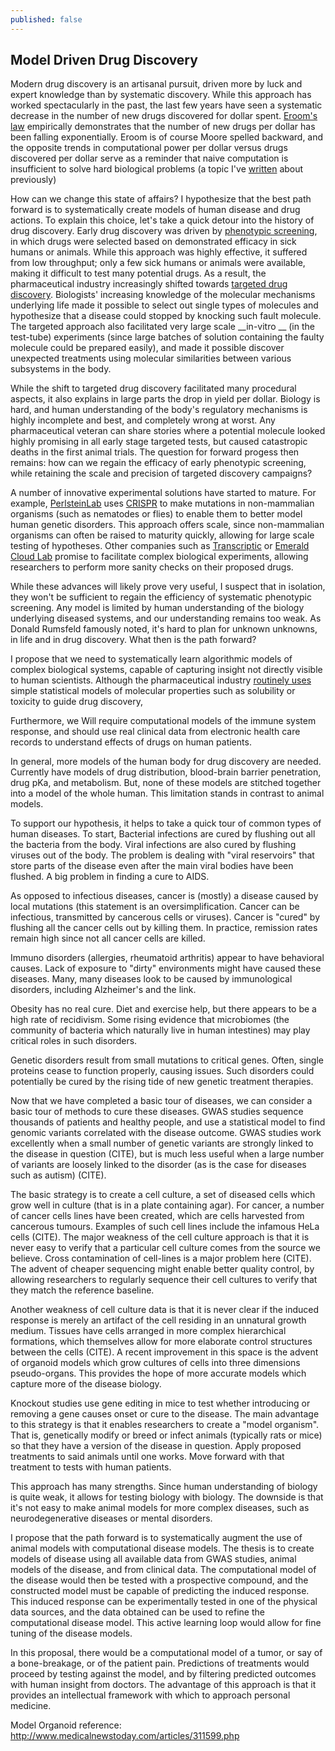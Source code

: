 ```yaml
---
published: false
---
```


## Model Driven Drug Discovery

Modern drug discovery is an artisanal pursuit, driven more by luck and
expert knowledge than by systematic discovery. While this approach has
worked spectacularly in the past, the last few years have seen a systematic
decrease in the number of new drugs discovered for dollar spent. [Eroom's
law](http://blogs.sciencemag.org/pipeline/archives/2012/03/08/erooms_law)
empirically demonstrates that the number of new drugs per dollar has been
falling exponentially. Eroom is of course Moore spelled backward, and the
opposite trends in computational power per dollar versus drugs discovered
per dollar serve as a reminder that naive computation is insufficient to
solve hard biological problems (a topic I've
[written](http://rbharath.github.io/the-ferocious-complexity-of-the-cell/)
about previously)

How can we change this state of affairs? I hypothesize that the best path
forward is to systematically create models of human disease and drug
actions. To explain this choice, let's take a quick detour into the history
of drug discovery. Early drug discovery was driven by [phenotypic
screening](https://en.wikipedia.org/wiki/Phenotypic_screening), in which
drugs were selected based on demonstrated efficacy in sick humans or
animals. While this approach was highly effective, it suffered from low
throughput; only a few sick humans or animals were available, making it
difficult to test many potential drugs. As a result, the pharmaceutical
industry increasingly shifted towards [targeted drug
discovery](https://en.wikipedia.org/wiki/Drug_discovery). Biologists'
increasing knowledge of the molecular mechanisms underlying life made it
possible to select out single types of molecules and hypothesize that a
disease could stopped by knocking such fault molecule. The targeted
approach also facilitated very large scale __in-vitro __ (in the test-tube)
experiments (since large batches of solution containing the faulty molecule
could be prepared easily), and made it possible discover unexpected
treatments using molecular similarities between various subsystems in the
body.

While the shift to targeted drug discovery facilitated many procedural
aspects, it also explains in large parts the drop in yield per dollar.
Biology is hard, and human understanding of the body's regulatory
mechanisms is highly incomplete and best, and completely wrong at worst.
Any pharmaceutical veteran can share stories where a potential molecule
looked highly promising in all early stage targeted tests, but caused
catastropic deaths in the first animal trials. The question for forward
progess then remains: how can we regain the efficacy of early phenotypic
screening, while retaining the scale and precision of targeted discovery
campaigns?

A number of innovative experimental solutions have started to mature. For
example, [PerlsteinLab](http://www.plab.co/) uses
[CRISPR](https://en.wikipedia.org/wiki/CRISPR) to make mutations in
non-mammalian organisms (such as nematodes or flies) to enable them to
better model human genetic disorders. This approach offers scale, since
non-mammalian organisms can often be raised to maturity quickly, allowing
for large scale testing of hypotheses. Other companies such as
  [Transcriptic](https://www.transcriptic.com/) or [Emerald Cloud
  Lab](http://emeraldcloudlab.com/) promise to facilitate complex
  biological experiments, allowing researchers to perform more sanity
  checks on their proposed drugs.

  While these advances will likely prove very useful, I suspect that in
  isolation, they won't be sufficient to regain the efficiency of
  systematic phenotypic screening. Any model is limited by human
  understanding of the biology underlying diseased systems, and our
  understanding remains too weak. As Donald Rumsfeld famously noted, it's
  hard to plan for unknown unknowns, in life and in drug discovery. What
  then is the path forward?

  I propose that we need to systematically learn algorithmic models of
  complex biological systems, capable of capturing insight not directly
  visible to human scientists. Although the pharmaceutical industry
  [routinely
  uses](https://en.wikipedia.org/wiki/Quantitative_structure%E2%80%93activity_relationship)
  simple statistical models of molecular properties such as solubility or
  toxicity to guide drug discovery,


  Furthermore, we Will require computational models of the immune system
  response, and should use real clinical data from electronic health care
  records to understand effects of drugs on human patients.

  In general, more models of the human body for drug discovery are needed.
  Currently have models of drug distribution, blood-brain barrier
  penetration, drug pKa, and metabolism. But, none of these models are
  stitched together into a model of the whole human. This limitation stands
  in contrast to animal models.

  To support our hypothesis, it helps to take a quick tour of common types
  of human diseases.
  To start, Bacterial infections are cured by flushing out all the bacteria
  from the body. Viral infections are also cured by flushing viruses out of
  the body. The problem is dealing with "viral reservoirs" that store parts
  of the disease even after the main viral bodies have been flushed. A big
  problem in finding a cure to AIDS.

  As opposed to infectious diseases, cancer is (mostly) a disease caused by
  local mutations (this statement is an oversimplification. Cancer can be
  infectious, transmitted by cancerous cells or viruses). Cancer is "cured"
  by flushing all the cancer cells out by killing them. In practice,
  remission rates remain high since not all cancer cells are killed.

  Immuno disorders (allergies, rheumatoid arthritis) appear to have
  behavioral causes. Lack of exposure to "dirty" environments might have
  caused these diseases. Many, many diseases look to be caused by
  immunological disorders, including Alzheimer's and the link.

  Obesity has no real cure. Diet and exercise help, but there appears to be
  a high rate of recidivism. Some rising evidence that microbiomes (the
  community of bacteria which naturally live in human intestines) may play
  critical roles in such disorders.

  Genetic disorders result from small mutations to critical genes. Often,
  single proteins cease to function properly, causing issues. Such
  disorders could potentially be cured by the rising tide of new genetic
  treatment therapies.

  Now that we have completed a basic tour of diseases, we can consider a
  basic tour of methods to cure these diseases. GWAS studies sequence
  thousands of patients and healthy people, and use a statistical model to
  find genomic variants correlated with the disease outcome. GWAS studies
  work excellently when a small number of genetic variants are strongly
  linked to the disease in question (CITE), but is much less useful when a
  large number of variants are loosely linked to the disorder (as is the
  case for diseases such as autism) (CITE).

  The basic strategy is to create a cell culture, a set of diseased cells
  which grow well in culture (that is in a plate containing agar). For
  cancer, a number of cancer cells lines have been created, which are cells
  harvested from cancerous tumours. Examples of such cell lines include the
  infamous HeLa cells (CITE). The major weakness of the cell culture
  approach is that it is never easy to verify that a particular cell
  culture comes from the source we believe. Cross contamination of
  cell-lines is a major problem here (CITE). The advent of cheaper
  sequencing might enable better quality control, by allowing researchers
  to regularly sequence their cell cultures to verify that they match the
  reference baseline. 

  Another weakness of cell culture data is that it is never clear if the
  induced response is merely an artifact of the cell residing in an
  unnatural growth medium. Tissues have cells arranged in more complex
  hierarchical formations, which themselves allow for more elaborate
  control structures between the cells (CITE). A recent improvement in this
  space is the advent of organoid models which grow cultures of cells into
  three dimensions pseudo-organs. This provides the hope of more accurate
  models which capture more of the disease biology.

  Knockout studies use gene editing in mice to test whether introducing or
  removing a gene causes onset or cure to the disease. The main advantage
  to this strategy is that it enables researchers to create a "model
  organism". That is, genetically modify or breed or infect animals
  (typically rats or mice) so that they have a version of the disease in
  question. Apply proposed treatments to said animals until one works. Move
  forward with that treatment to tests with human patients.

  This approach has many strengths. Since human understanding of biology is
  quite weak, it allows for testing biology with biology. The downside is
  that it's not easy to make animal models for more complex diseases, such
  as neurodegenerative diseases or mental disorders.

  I propose that the path forward is to systematically augment the use of
  animal models with computational disease  models. The thesis is to create
  models of disease using all available data from GWAS studies, animal
  models of the disease, and from clinical data. The computational model of
  the disease would then be tested with a prospective compound, and the
  constructed model must be capable of predicting the induced response.
  This induced response can be experimentally tested in one of the physical
  data sources, and the data obtained can be used to refine the
  computational disease model. This active learning loop would allow for
  fine tuning of the disease models.

  In this proposal, there would be a computational model of a tumor, or say
  of a bone-breakage, or of the patient pain. Predictions of treatments
  would proceed by testing against the model, and by filtering predicted
  outcomes with human insight from doctors. The advantage of this approach
  is that it provides an intellectual framework with which to approach
  personal medicine.



  Model Organoid reference:
  http://www.medicalnewstoday.com/articles/311599.php

